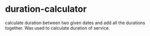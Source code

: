 # duration-calculator
calculate duration between two given dates and add all the durations together.
Was used to calculate duration of service.

